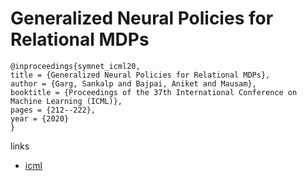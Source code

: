 # Generalized Neural Policies for Relational MDPs

```
@inproceedings{symnet_icml20,
title = {Generalized Neural Policies for Relational MDPs},
author = {Garg, Sankalp and Bajpai, Aniket and Mausam},
booktitle = {Proceedings of the 37th International Conference on Machine Learning (ICML)},
pages = {212--222},
year = {2020}
}
```

links
- [icml](https://proceedings.icml.cc/book/3260.pdf)
